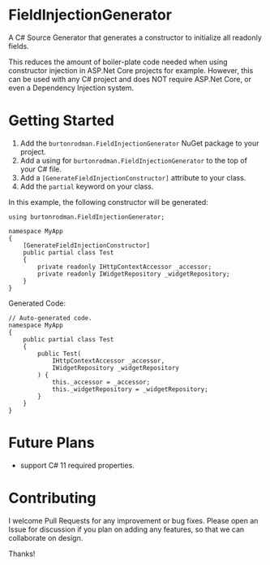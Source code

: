 # FieldInjectionGenerator
A C# Source Generator that generates a constructor to initialize all readonly fields.

This reduces the amount of boiler-plate code needed when using constructor injection in ASP.Net Core projects for example.  However, this can be used with any C# project and does NOT require ASP.Net Core, or even a Dependency Injection system.

# Getting Started

1. Add the ```burtonrodman.FieldInjectionGenerator``` NuGet package to your project.
2. Add a using for `burtonrodman.FieldInjectionGenerator` to the top of your C# file.
3. Add a `[GenerateFieldInjectionConstructor]` attribute to your class.
4. Add the `partial` keyword on your class.

In this example, the following constructor will be generated:

```
using burtonrodman.FieldInjectionGenerator;

namespace MyApp
{
    [GenerateFieldInjectionConstructor]
    public partial class Test
    {
        private readonly IHttpContextAccessor _accessor;
        private readonly IWidgetRepository _widgetRepository;
    }
}
```

Generated Code:
```
// Auto-generated code.
namespace MyApp
{
    public partial class Test
    {
        public Test(
            IHttpContextAccessor _accessor,
            IWidgetRepository _widgetRepository
        ) {
            this._accessor = _accessor;
            this._widgetRepository = _widgetRepository;
        }
    }
}
```

# Future Plans
- support C# 11 required properties.

# Contributing
I welcome Pull Requests for any improvement or bug fixes.  Please open an Issue for discussion if you plan on adding any features, so that we can collaborate on design.

Thanks!